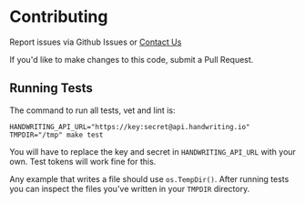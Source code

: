 # Contributing

Report issues via Github Issues or [Contact Us](https://handwriting.io/contact/)

If you'd like to make changes to this code, submit a Pull Request.

## Running Tests

The command to run all tests, vet and lint is:

    HANDWRITING_API_URL="https://key:secret@api.handwriting.io" TMPDIR="/tmp" make test

You will have to replace the key and secret in `HANDWRITING_API_URL` with your own.  Test tokens will work fine for this.

Any example that writes a file should use `os.TempDir()`.  After running tests you can inspect the files you've written in your `TMPDIR` directory.
